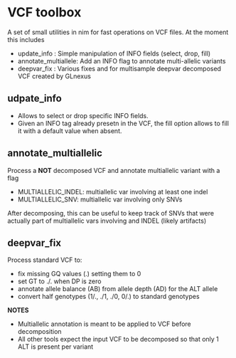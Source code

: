 # VCF toolbox

A set of small utilities in nim for fast operations on VCF files.
At the moment this includes

- update_info  :   Simple manipulation of INFO fields (select, drop, fill)
- annotate_multiallele:   Add an INFO flag to annotate multi-allelic variants
- deepvar_fix  :   Various fixes and for multisample deepvar decomposed VCF created by GLnexus

## udpate_info
- Allows to select or drop specific INFO fields.
- Given an INFO tag already presetn in the VCF, the fill option allows to fill it with a default value when absent.

## annotate_multiallelic
Process a **NOT** decomposed VCF and annotate multiallelic variant with a flag
- MULTIALLELIC_INDEL: multiallelic var involving at least one indel
- MULTIALLELIC_SNV: multiallelic var involving only SNVs

After decomposing, this can be useful to keep track of SNVs that were actually part of multiallelic vars involving and INDEL (likely artifacts)

## deepvar_fix 
Process standard VCF to:
- fix missing GQ values (.) setting them to 0
- set GT to ./. when DP is zero
- annotate allele balance (AB) from allele depth (AD) for the ALT allele
- convert half genotypes (1/., ./1, ./0, 0/.) to standard genotypes



**NOTES**

- Multiallelic annotation is meant to be applied to VCF before decomposition
- All other tools expect the input VCF to be decomposed so that only 1 ALT is present per variant
